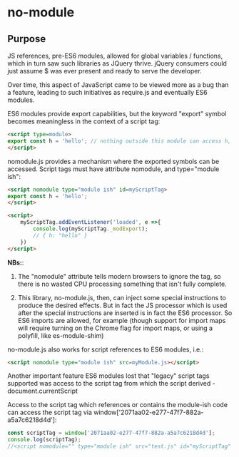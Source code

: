 # no-module

## Purpose

JS references, pre-ES6 modules, allowed for global variables / functions, which in turn saw such libraries as JQuery thrive. jQuery consumers could just assume $ was ever present and ready to serve the developer.

Over time, this aspect of JavaScript came to be viewed more as a bug than a feature, leading to such initiatives as require.js and eventually ES6 modules.

ES6 modules provide export capabilities, but the keyword "export" symbol becomes meaningless in the context of a script tag:

```html
<script type=module>
export const h = 'hello'; // nothing outside this module can access h, and the export keyword is meaningless.
</script>
```

nomodule.js provides a mechanism where the exported symbols can be accessed.  Script tags must have attribute nomodule, and type="module ish":

```html
<script nomodule type="module ish" id=myScriptTag>
export const h = 'hello';
</script>

<script>
    myScriptTag.addEventListener('loaded', e =>{
        console.log(myScriptTag._modExport);
        // { h: "hello" }
    })
</script>
```

**NBs:**:

1.  The "nomodule" attribute tells modern browsers to ignore the tag, so there is no wasted CPU processing something that isn't fully complete.

2.  This library, no-module.js, then, can inject some special instructions to produce the desired effects.  But in fact the JS processor which is used after the special instructions are inserted is in fact the ES6 processor.  So ES6 imports are allowed, for example (though support for import maps will require turning on the Chrome flag for import maps, or using a polyfill, like es-module-shim)

no-module.js also works for script references to ES6 modules, i.e.:

```html
<script nomodule type="module ish" src=myModule.js></script>
```

Another important feature ES6 modules lost that "legacy" script tags supported was access to the script tag from which the script derived - document.currentScript

Access to the script tag which references or contains the module-ish code can access the script tag via window['2071aa02-e277-47f7-882a-a5a7c6218d4d']:

```JavaScript
const scriptTag = window['2071aa02-e277-47f7-882a-a5a7c6218d4d'];
console.log(scriptTag);
//<script nomodule="" type="module ish" src="test.js" id="myScriptTag" data-found="true" data-loaded="true"></script>
```
